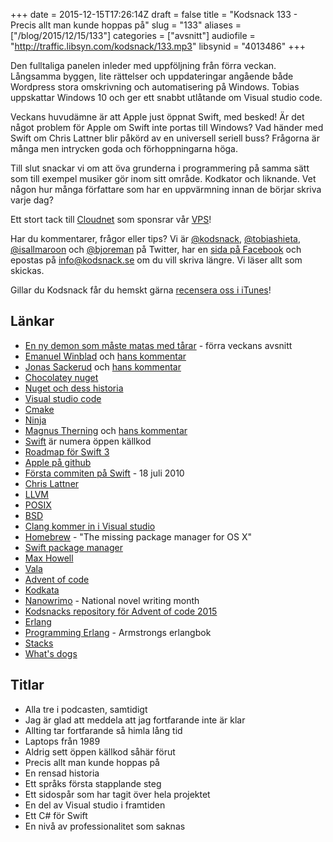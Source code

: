 +++
date = 2015-12-15T17:26:14Z
draft = false
title = "Kodsnack 133 - Precis allt man kunde hoppas på"
slug = "133"
aliases = ["/blog/2015/12/15/133"]
categories = ["avsnitt"]
audiofile = "http://traffic.libsyn.com/kodsnack/133.mp3"
libsynid = "4013486"
+++

Den fulltaliga panelen inleder med uppföljning från förra veckan. Långsamma byggen, lite rättelser och uppdateringar angående både Wordpress stora omskrivning och automatisering på Windows. Tobias uppskattar Windows 10 och ger ett snabbt utlåtande om Visual studio code.

Veckans huvudämne är att Apple just öppnat Swift, med besked! Är det något problem för Apple om Swift inte portas till Windows? Vad händer med Swift om Chris Lattner blir påkörd av en universell seriell buss? Frågorna är många men intrycken goda och förhoppningarna höga.

Till slut snackar vi om att öva grunderna i programmering på samma sätt som till exempel musiker gör inom sitt område. Kodkator och liknande. Vet någon hur många författare som har en uppvärmning innan de börjar skriva varje dag?

Ett stort tack till [Cloudnet](http://www.cloudnet.se) som sponsrar vår [VPS](http://en.wikipedia.org/wiki/Virtual_private_server)!

Har du kommentarer, frågor eller tips? Vi är [@kodsnack](https://www.twitter.com/kodsnack), [@tobiashieta](https://www.twitter.com/tobiashieta), [@isallmaroon](https://www.twitter.com/isallmaroon) och [@bjoreman](https://www.twitter.com/bjoreman) på Twitter, har en [sida på Facebook](https://www.facebook.com/kodsnack) och epostas på [info@kodsnack.se](mailto:info@kodsnack.se) om du vill skriva längre. Vi läser allt som skickas.

Gillar du Kodsnack får du hemskt gärna [recensera oss i iTunes](http://itunes.apple.com/se/podcast/kodsnack/id561631498?l=en)!

## Länkar ##
* [En ny demon som måste matas med tårar](http://kodsnack.se/132/) - förra veckans avsnitt
* [Emanuel Winblad](https://twitter.com/mannew) och [hans kommentar](https://twitter.com/mannew/status/674283908834451456)
* [Jonas Sackerud](https://twitter.com/jsackerud) och [hans kommentar](https://twitter.com/jsackerud/status/674324133379969025)
* [Chocolatey nuget](https://chocolatey.org/)
* [Nuget och dess historia](https://en.wikipedia.org/wiki/NuGet)
* [Visual studio code](https://code.visualstudio.com/)
* [Cmake](http://cmake.org/)
* [Ninja](https://ninja-build.org/)
* [Magnus Therning](http://therning.org/magnus/) och [hans kommentar](https://twitter.com/magthe/status/674463317201694720)
* [Swift](https://swift.org/) är numera öppen källkod
* [Roadmap för Swift 3](https://github.com/apple/swift-evolution)
* [Apple på github](https://github.com/apple)
* [Första commiten på Swift](https://github.com/apple/swift/commit/afc81c1855bf711315b8e5de02db138d3d487eeb) - 18 juli 2010
* [Chris Lattner](http://nondot.org/sabre/)
* [LLVM](https://en.wikipedia.org/wiki/LLVM)
* [POSIX](https://en.wikipedia.org/wiki/POSIX)
* [BSD](https://en.wikipedia.org/wiki/Berkeley_Software_Distribution)
* [Clang kommer in i Visual studio](http://www.theregister.co.uk/2015/10/21/microsoft_promises_clang_for_windows_in_november_visual_c_update/)
* [Homebrew](http://brew.sh/) - "The missing package manager for OS X"
* [Swift package manager](https://github.com/apple/swift-package-manager)
* [Max Howell](https://twitter.com/mxcl?lang=sv)
* [Vala](https://wiki.gnome.org/Projects/Vala)
* [Advent of code](http://adventofcode.com/)
* [Kodkata](http://codekata.com/)
* [Nanowrimo](http://nanowrimo.org/) - National novel writing month
* [Kodsnacks repository för Advent of code 2015](https://github.com/kodsnack/advent_of_code_2015)
* [Erlang](http://www.erlang.org/)
* [Programming Erlang](https://pragprog.com/book/jaerlang2/programming-erlang) - Armstrongs erlangbok
* [Stacks](http://www.stacksicecream.com/)
* [What's dogs](http://www.openrice.com/en/hongkong/restaurant/tsim-sha-tsui-whats-dogs/461926)

## Titlar ##
* Alla tre i podcasten, samtidigt
* Jag är glad att meddela att jag fortfarande inte är klar
* Allting tar fortfarande så himla lång tid
* Laptops från 1989
* Aldrig sett öppen källkod såhär förut
* Precis allt man kunde hoppas på
* En rensad historia
* Ett språks första stapplande steg
* Ett sidospår som har tagit över hela projektet
* En del av Visual studio i framtiden
* Ett C# för Swift
* En nivå av professionalitet som saknas